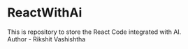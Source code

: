 # ReactWithAi
This is repository to store the React Code integrated with AI.
<br>
Author - Rikshit Vashishtha